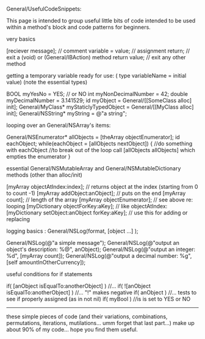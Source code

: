 General/UsefulCodeSnippets:

This page is intended to group useful little bits of code intended to be used within a method's block and code patterns for beginners.

very basics
    
[reciever message];
// comment
variable = value; // assignment
return; // exit a (void) or (General/IBAction) method
return value; // exit any other method


getting a temporary variable ready for use: ( type variableName = initial value) (note the essential types)
    
BOOL myYesNo = YES; // or NO
int myNonDecimalNumber = 42;
double myDecimalNumber = 3.141529;
id myObject = General/[[SomeClass alloc] init];
General/MyClass* myStaticlyTypedObject = General/[[MyClass alloc] init];
General/NSString* myString = @"a string";


looping over an General/NSArray's items:
    
General/NSEnumerator* allObjects = [theArray objectEnumerator];
id eachObject;
while(eachObject = [allObjects nextObject]) {
    //do something with eachObject
    //to break out of the loop call [allObjects allObjects] which empties the enumerator
}


essential General/NSMutableArray and General/NSMutableDictionary methods (other than alloc/init)
    
[myArray objectAtIndex:index]; // returns object at the index (starting from 0 to count -1)
[myArray addObject:anObject]; // puts on the end
[myArray count]; // length of the array
[myArray objectEnumerator]; // see above re: looping
[myDictionary objectForKey:aKey]; // like objectAtIndex:
[myDictionary setObject:anObject forKey:aKey]; // use this for adding or replacing


logging basics : General/NSLog(format, [object ...] );
    
General/NSLog(@"a simple message");
General/NSLog(@"output an object's description: %@", anObject);
General/NSLog(@"output an integer: %d", [myArray count]);
General/NSLog(@"output a decimal number: %g", [self amountInOtherCurrency]);


useful conditions for if statements
    
if( [anObject isEqualTo:anotherObject] ) //...
if( ![anObject isEqualTo:anotherObject] )  //... "!" makes negative
if( anObject ) //... tests to see if properly assigned (as in not nil)
if( myBool ) //is is set to YES or NO



----

these simple pieces of code (and their variations, combinations, permutations, iterations, mutilations... umm forget that last part...) make up about 90% of my code... hope you find them useful.